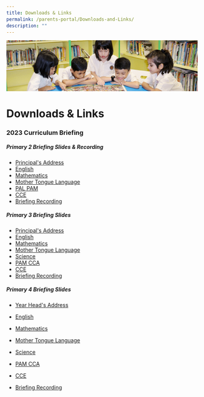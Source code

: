```yaml
---
title: Downloads & Links
permalink: /parents-portal/Downloads-and-Links/
description: ""
---
```

![](/images/banner.gif)

Downloads & Links
=================

### 2023 Curriculum Briefing

##### **Primary 2 Briefing Slides & Recording**

*   [Principal's Address](/files/2023%20P2%20P%20Welcome_Address.pdf)
*   [English](/files/2023%20P2%20EL%20Curriculum%20Briefing.pdf)
*   [Mathematics](/files/2023%20P2%20MA%20Curriculum%20Briefing.pdf)
*   [Mother Tongue Language](/files/2023%20P2%20MTL%20Curriculum%20Briefing.pdf)
*   [PAL PAM](/files/2023%20P2%20PAL%20PAM%20Curriculum%20Briefing.pdf)
*   [CCE](/files/CCE%20Briefing%20for%20P2%20parents%202023.pdf)
*   [Briefing Recording](https://drive.google.com/file/d/1Zn-28oWzptc-5pvk8RSwKt39RwxhhN_6/view?usp=sharing)


##### **Primary 3 Briefing Slides**  

*   [Principal's Address](/files/2023%20P3%20P%20Address%202023.pdf)
*   [English](/files/2023%20P3%20EL%20Cclm%20Briefing_upload.pdf)
*   [Mathematics](/files/2023%20P3%20MA%20Curriculum%20Briefing.pdf)
*   [Mother Tongue Language](/files/2023%20P3%20MTL%20Curriculum%20Briefing.pdf)
*   [Science](/files/Primary%203_SCI%2013%20Jan.pdf)
*   [PAM CCA](/files/2023%20P3%20PAM%20CCA%20Curriculum%20Briefing.pdf)
*   [CCE](/files/CCE%20Briefing%20for%20P3%20parents%202023.pdf)
*   [Briefing Recording](https://drive.google.com/file/d/1b0wGLX4sm8CSj-N9E6dizuRe2UTTIhyI/view?usp=sharing)


##### **Primary 4 Briefing Slides**  

*   [Year Head's Address](/files/2023%20YH%20Presentation%20for%20Curriculum%20Briefing%20P4.pdf)
*   [English](/files/2023%20P4%20EL%20Cclm%20Briefing%20uploading.pdf)
*   [Mathematics](https://junyuanpri.moe.edu.sg/qql/slot/u499/2023/2023%20Curriculum%20Briefing/P4/2023%20P4%20MA%20Curriculum%20Briefing.pdf)
*   [Mother Tongue Language](https://junyuanpri.moe.edu.sg/qql/slot/u499/2023/2023%20Curriculum%20Briefing/P4/2023%20P4%20MTL%20Curriculum%20Briefing.pdf)
*   [Science](https://junyuanpri.moe.edu.sg/qql/slot/u499/2023/2023%20Curriculum%20Briefing/P4/2023%20P4%20SCI%20Curriculum%20Briefing.pdf)
*   [PAM CCA](https://junyuanpri.moe.edu.sg/qql/slot/u499/2023/2023%20Curriculum%20Briefing/P4/2023%20PAM%20CCA%20Curriculum%20Briefing.pdf)
*   [CCE](https://junyuanpri.moe.edu.sg/qql/slot/u499/2023/2023%20Curriculum%20Briefing/P4/CCE%20Briefing%20for%20P4%20parents%202023.pdf)

*   [Briefing Recording](https://drive.google.com/file/d/1weLQFWfjTZfjTJ2UqQfnKBHWZHoRHILo/view?usp=sharing)